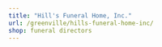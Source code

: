 ```yaml
---
title: "Hill's Funeral Home, Inc."
url: /greenville/hills-funeral-home-inc/
shop: funeral directors
---
```


